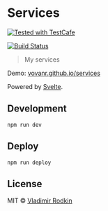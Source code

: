 # Services

[![Tested with TestCafe][testcafe-image]][testcafe-url]

[![Build Status][build-image]][build-url]

> My services

Demo: [vovanr.github.io/services][demo]

Powered by [Svelte](https://svelte.dev).

## Development

```shell
npm run dev
```

## Deploy

```shell
npm run deploy
```

## License
MIT © [Vladimir Rodkin](https://github.com/VovanR)

[demo]: https://vovanr.github.io/services

[testcafe-url]: https://github.com/DevExpress/testcafe
[testcafe-image]: https://img.shields.io/badge/tested%20with-TestCafe-2fa4cf.svg?style=flat-square

[build-url]: https://github.com/VovanR/services/actions/workflows/testcafe-workflow.yml
[build-image]: https://img.shields.io/github/actions/workflow/status/vovanr/services/testcafe-workflow.yml?style=flat-square
